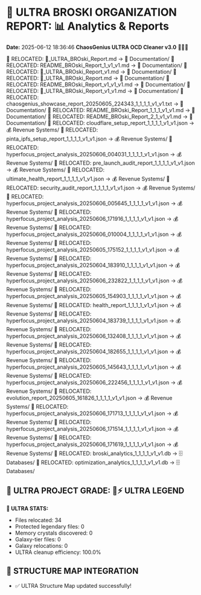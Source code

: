 # 🌌 ULTRA BROSKI ORGANIZATION REPORT: 📊 Analytics & Reports
**Date:** 2025-06-12 18:36:46
**ChaosGenius ULTRA OCD Cleaner v3.0** 🧠💜🌌

📁 RELOCATED: 🌌_ULTRA_BROski_Report.md → 📝 Documentation/
📁 RELOCATED: README_BROski_Report_1_v1_v1.md → 📝 Documentation/
📁 RELOCATED: 🌌_ULTRA_BROski_Report_v1.md → 📝 Documentation/
📁 RELOCATED: 🌌_ULTRA_BROski_Report.md → 📝 Documentation/
📁 RELOCATED: README_BROski_Report_v1_v1_v1.md → 📝 Documentation/
📁 RELOCATED: 🌌_ULTRA_BROski_Report_v1_v1.md → 📝 Documentation/
📁 RELOCATED: chaosgenius_showcase_report_20250605_224343_1_1_1_1_v1_v1.txt → 📝 Documentation/
📁 RELOCATED: README_BROski_Report_1_1_1_v1_v1.md → 📝 Documentation/
📁 RELOCATED: README_BROski_Report_2_1_v1_v1.md → 📝 Documentation/
📁 RELOCATED: cloudflare_setup_report_1_1_1_1_v1_v1.json → 💰 Revenue Systems/
📁 RELOCATED: pinta_ipfs_setup_report_1_1_1_1_v1_v1.json → 💰 Revenue Systems/
📁 RELOCATED: hyperfocus_project_analysis_20250606_004031_1_1_1_1_v1_v1.json → 💰 Revenue Systems/
📁 RELOCATED: pre_launch_audit_report_1_1_1_1_v1_v1.json → 💰 Revenue Systems/
📁 RELOCATED: ultimate_health_report_1_1_1_1_v1_v1.json → 💰 Revenue Systems/
📁 RELOCATED: security_audit_report_1_1_1_1_v1_v1.json → 💰 Revenue Systems/
📁 RELOCATED: hyperfocus_project_analysis_20250606_005645_1_1_1_1_v1_v1.json → 💰 Revenue Systems/
📁 RELOCATED: hyperfocus_project_analysis_20250606_171916_1_1_1_1_v1_v1.json → 💰 Revenue Systems/
📁 RELOCATED: hyperfocus_project_analysis_20250606_010004_1_1_1_1_v1_v1.json → 💰 Revenue Systems/
📁 RELOCATED: hyperfocus_project_analysis_20250605_175152_1_1_1_1_v1_v1.json → 💰 Revenue Systems/
📁 RELOCATED: hyperfocus_project_analysis_20250604_183910_1_1_1_1_v1_v1.json → 💰 Revenue Systems/
📁 RELOCATED: hyperfocus_project_analysis_20250606_232822_1_1_1_1_v1_v1.json → 💰 Revenue Systems/
📁 RELOCATED: hyperfocus_project_analysis_20250605_154903_1_1_1_1_v1_v1.json → 💰 Revenue Systems/
📁 RELOCATED: health_report_1_1_1_1_v1_v1.json → 💰 Revenue Systems/
📁 RELOCATED: hyperfocus_project_analysis_20250604_183739_1_1_1_1_v1_v1.json → 💰 Revenue Systems/
📁 RELOCATED: hyperfocus_project_analysis_20250606_132408_1_1_1_1_v1_v1.json → 💰 Revenue Systems/
📁 RELOCATED: hyperfocus_project_analysis_20250604_182655_1_1_1_1_v1_v1.json → 💰 Revenue Systems/
📁 RELOCATED: hyperfocus_project_analysis_20250605_145643_1_1_1_1_v1_v1.json → 💰 Revenue Systems/
📁 RELOCATED: hyperfocus_project_analysis_20250606_222456_1_1_1_1_v1_v1.json → 💰 Revenue Systems/
📁 RELOCATED: evolution_report_20250605_161826_1_1_1_1_v1_v1.json → 💰 Revenue Systems/
📁 RELOCATED: hyperfocus_project_analysis_20250606_171713_1_1_1_1_v1_v1.json → 💰 Revenue Systems/
📁 RELOCATED: hyperfocus_project_analysis_20250606_171514_1_1_1_1_v1_v1.json → 💰 Revenue Systems/
📁 RELOCATED: hyperfocus_project_analysis_20250606_171619_1_1_1_1_v1_v1.json → 💰 Revenue Systems/
📁 RELOCATED: broski_analytics_1_1_1_1_v1_v1.db → 🗄️ Databases/
📁 RELOCATED: optimization_analytics_1_1_1_1_v1_v1.db → 🗄️ Databases/

## 🌌 ULTRA PROJECT GRADE: 💯⚡ ULTRA LEGEND
**🧠 ULTRA STATS:**
- Files relocated: 34
- Protected legendary files: 0
- Memory crystals discovered: 0
- Galaxy-tier files: 0
- Galaxy relocations: 0
- ULTRA cleanup efficiency: 100.0%

## 🔄 STRUCTURE MAP INTEGRATION
- ✅ ULTRA Structure Map updated successfully!